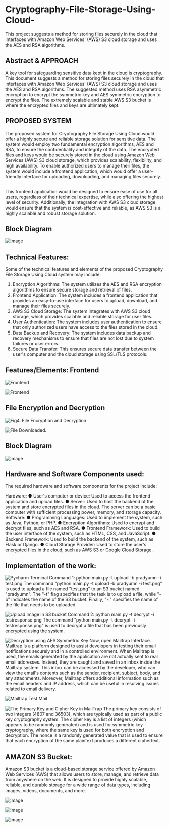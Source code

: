 # Cryptography-File-Storage-Using-Cloud-
This project suggests a method for storing files securely in the cloud that interfaces with Amazon Web Services' (AWS) S3 cloud storage and uses the AES and RSA algorithms.


## Abstract &  APPROACH 
A key tool for safeguarding sensitive data kept in the cloud is cryptography. This document suggests a method for storing files securely in the cloud that interfaces with Amazon Web Services' (AWS) S3 cloud storage and uses the AES and RSA algorithms. The suggested method uses RSA asymmetric encryption to encrypt the symmetric key and AES symmetric encryption to encrypt the files. The extremely scalable and stable AWS S3 bucket is where the encrypted files and keys are ultimately kept.

## PROPOSED SYSTEM 
The proposed system for Cryptography File Storage Using Cloud would offer a highly secure and reliable storage solution for sensitive data. The system would employ two fundamental encryption algorithms, AES and RSA, to ensure the confidentiality and integrity of the data. The encrypted files and keys would be securely stored in the cloud using Amazon Web Services (AWS) S3 cloud storage, which provides scalability, flexibility, and high availability. To enable authorized users to manage their files, the system would include a frontend application, which would offer a user-friendly interface for uploading, downloading, and managing files securely. 
&nbsp;
&nbsp;
&nbsp;
&nbsp;
&nbsp;
&nbsp;

This frontend application would be designed to ensure ease of use for all users, regardless of their technical expertise, while also offering the highest level of security. Additionally, the integration with AWS S3 cloud storage would ensure that the system is cost-effective and reliable, as AWS S3 is a highly scalable and robust storage solution. 

## Block Diagram
![image](https://github.com/Nishu2903/Cryptography-File-Storage-Using-Cloud-/assets/117971452/f8df4505-f45d-43e2-b201-5cf288e0722d)

## Technical Features:
Some of the technical features and elements of the proposed Cryptography File Storage Using Cloud system may include:

1. Encryption Algorithms: The system utilizes the AES and RSA encryption algorithms to ensure secure storage and retrieval of files.
2. Frontend Application: The system includes a frontend application that provides an easy-to-use interface for users to upload, download, and manage their files securely.
3. AWS S3 Cloud Storage: The system integrates with AWS S3 cloud storage, which provides scalable and reliable storage for user files.
4. User Authentication: The system includes user authentication to ensure that only authorized users have access to the files stored in the cloud.
5. Data Backup and Recovery: The system includes data backup and recovery mechanisms to ensure that files are not lost due to system failures or user errors.
6. Secure Data Transfer: This ensures secure data transfer between the user's computer and the cloud storage using SSL/TLS protocols.

## Features/Elements: Frontend
![Frontend](https://github.com/Nishu2903/Cryptography-File-Storage-Using-Cloud-/assets/117971452/16f5a778-be44-41df-b137-02b44b9cf455)

![Frontend](https://github.com/Nishu2903/Cryptography-File-Storage-Using-Cloud-/assets/117971452/afe0ed32-590d-420a-aabb-759db8883077)

##  File Encryption and Decryption
![Fig4. File Encryption and Decryption](https://github.com/Nishu2903/Cryptography-File-Storage-Using-Cloud-/assets/117971452/301d9d25-c438-4c5e-9497-211dff875005)

![File Downloaded.](https://github.com/Nishu2903/Cryptography-File-Storage-Using-Cloud-/assets/117971452/2ba6a72b-17b8-43ec-bc8e-1ba220e4f902)


## Block Diagram
![image](https://github.com/Nishu2903/Cryptography-File-Storage-Using-Cloud-/assets/117971452/df86ddf5-bc5b-45d3-b003-fa318d116a2b)


## Hardware and Software Components used:
The required hardware and software components for the project include:

Hardware:
●	User's computer or device: Used to access the frontend application and upload files.
●	Server: Used to host the backend of the system and store encrypted files in the cloud. The server can be a basic computer with sufficient processing power, memory, and storage capacity.
Software:
●	Programming Languages: Used to implement the system, such as Java, Python, or PHP.
●	Encryption Algorithms: Used to encrypt and decrypt files, such as AES and RSA.
●	Frontend Framework: Used to build the user interface of the system, such as HTML, CSS, and JavaScript.
●	Backend Framework: Used to build the backend of the system, such as Flask or Django.
●	Cloud Storage Provider: Used to store the user's encrypted files in the cloud, such as AWS S3 or Google Cloud Storage.

## Implementation of the work:

![Pycharm Terminal](https://github.com/Nishu2903/Cryptography-File-Storage-Using-Cloud-/assets/117971452/2b6c8d90-e617-4c91-a2ef-260040ed8309)
Command 1:  python main.py -t upload -b pradyumn -i test.png
The command "python main.py -t upload -b pradyumn -i test.png" is used to upload a file named "test.png" to an S3 bucket named "pradyumn". The "-t" flag specifies that the task is to upload a file, while "-b" indicates the name of the S3 bucket. Finally, "-i" specifies the name of the file that needs to be uploaded. 

![Upload Image in S3 bucket](https://github.com/Nishu2903/Cryptography-File-Storage-Using-Cloud-/assets/117971452/d581d229-ab0c-4e7f-8a8c-bdea9de9acc1)
Command 2: python main.py -t decrypt -i testresponse.png
The command "python main.py -t decrypt -i testresponse.png" is used to decrypt a file that has been previously encrypted using the system. 

![Decryption using AES Symmetric Key](https://github.com/Nishu2903/Cryptography-File-Storage-Using-Cloud-/assets/117971452/16e19a3d-fd84-4b38-81fc-306ff576f18b)
Now, open Mailtrap Interface. Mailtrap is a platform designed to assist developers in testing their email notifications securely and in a controlled environment. When Mailtrap is used, the emails generated by the application are not actually sent to real email addresses. Instead, they are caught and saved in an inbox inside the Mailtrap system. This inbox can be accessed by the developer, who can view the email's contents such as the sender, recipient, subject, body, and any attachments. Moreover, Mailtrap offers additional information such as the email headers and IP address, which can be useful in resolving issues related to email delivery.


![Mailtrap Test Mail](https://github.com/Nishu2903/Cryptography-File-Storage-Using-Cloud-/assets/117971452/d07c70cc-e0fb-41a9-a107-f394fd9b8f66)

![The Primary Key and Cipher Key in MailTrap](https://github.com/Nishu2903/Cryptography-File-Storage-Using-Cloud-/assets/117971452/0847d801-d437-4b3e-99fb-38ec17ec32f6)
The primary key consists of two integers (4807 and 36503), which are typically used as part of a public key cryptography system. The cipher key is a list of integers (which appears to be randomly generated) and is used for symmetric key cryptography, where the same key is used for both encryption and decryption. The nonce is a randomly generated value that is used to ensure that each encryption of the same plaintext produces a different ciphertext. 


## AMAZON S3 Bucket:
Amazon S3 bucket is a cloud-based storage service offered by Amazon Web Services (AWS) that allows users to store, manage, and retrieve data from anywhere on the web. It is designed to provide highly scalable, reliable, and durable storage for a wide range of data types, including images, videos, documents, and more. 


![image](https://github.com/Nishu2903/Cryptography-File-Storage-Using-Cloud-/assets/117971452/37f28c46-15e3-4cbf-b65b-b8e130604927)

![image](https://github.com/Nishu2903/Cryptography-File-Storage-Using-Cloud-/assets/117971452/3bbdc148-4a98-4afb-9175-0977703d4f20)

![image](https://github.com/Nishu2903/Cryptography-File-Storage-Using-Cloud-/assets/117971452/108e1400-9b84-45db-8d5a-3032610f7992)























